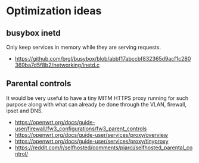 # Optimization ideas

## busybox inetd

Only keep services in memory while they are serving requests.

* https://github.com/brgl/busybox/blob/abbf17abccbf832365d9acf1c280369ba7d5f8b2/networking/inetd.c

## Parental controls

It would be very useful to have a tiny MITM HTTPS proxy running for such purpose along with what can already be done through the VLAN, firewall, ipset and DNS.

* https://openwrt.org/docs/guide-user/firewall/fw3_configurations/fw3_parent_controls
* https://openwrt.org/docs/guide-user/services/proxy/overview
* https://openwrt.org/docs/guide-user/services/proxy/tinyproxy
* https://reddit.com/r/selfhosted/comments/piarcj/selfhosted_parental_control/
